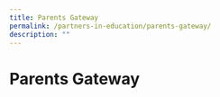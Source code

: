 ```yaml
---
title: Parents Gateway
permalink: /partners-in-education/parents-gateway/
description: ""
---
```

# Parents Gateway